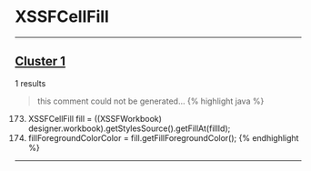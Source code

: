 # XSSFCellFill

***

## [Cluster 1](./1)
1 results
> this comment could not be generated...
{% highlight java %}
173. XSSFCellFill fill = ((XSSFWorkbook) designer.workbook).getStylesSource().getFillAt(fillId);
175. fillForegroundColorColor = fill.getFillForegroundColor();
{% endhighlight %}

***

